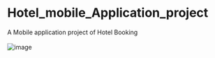 # Hotel_mobile_Application_project
A Mobile application project of Hotel Booking \
\
![image](https://github.com/user-attachments/assets/f2ee5fb9-5fa2-4dd3-af1f-2944ce45cbaf)
